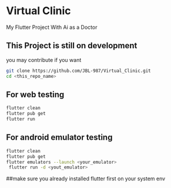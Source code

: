 # Virtual Clinic 

My Flutter Project With Ai as a Doctor

## This Project is still on development
you may contribute if you want 

```bash
git clone https://github.com/JBL-987/Virtual_Clinic.git
cd <this_repo_name>
```
## For web testing

```bash
flutter clean
flutter pub get
flutter run
```

## For android emulator testing

```bash
flutter clean
flutter pub get
flutter emulators --launch <your_emulator>
 flutter run -d <yout_emulator>
```

##make sure you already installed flutter first on your system env

